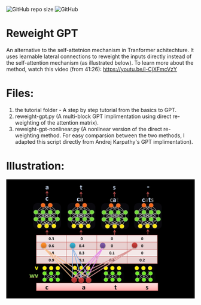 ![GitHub repo size](https://img.shields.io/github/repo-size/hunar4321/reweight-gpt)
![GitHub](https://img.shields.io/github/license/hunar4321/reweight-gpt)

# Reweight GPT

An alternative to the self-attetnion mechanism in Tranformer achitechture.
It uses learnable lateral connections to reweight the inputs directly instead of the self-attention mechanism (as illustrated below).
To learn more about the method, watch this video (from 41:26):
https://youtu.be/l-CjXFmcVzY

# Files:
1. the tutorial folder - A step by step tutorial from the basics to GPT.
2. reweight-gpt.py (A multi-block GPT implimentation using direct re-weighting of the attention matrix).
3. reweight-gpt-nonlinear.py (A nonlinear version of the direct re-weighting method. For easy comparsion between the two methods, I adapted this script directly from Andrej Karpathy's GPT implimentation).

# Illustration:

![](data/reweight_image.JPG)


